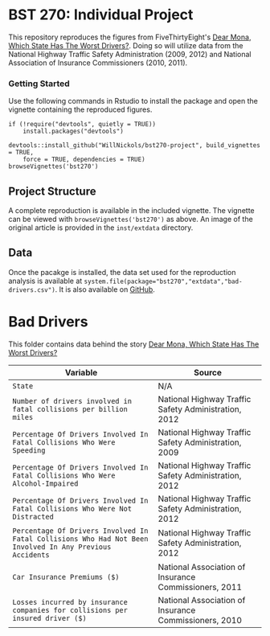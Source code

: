 # BST 270: Individual Project

This repository reproduces the figures from FiveThirtyEight's [Dear Mona, Which State Has The Worst Drivers?](https://fivethirtyeight.com/features/which-state-has-the-worst-drivers/). Doing so will utilize data from the National Highway Traffic Safety Administration (2009, 2012) and National Association of Insurance Commissioners (2010, 2011).

### Getting Started

Use the following commands in Rstudio to install the package and open the
vignette containing the reproduced figures.
```
if (!require("devtools", quietly = TRUE))
    install.packages("devtools")
    
devtools::install_github("WillNickols/bst270-project", build_vignettes = TRUE,
    force = TRUE, dependencies = TRUE)
browseVignettes('bst270')
```

## Project Structure

A complete reproduction is available in the included vignette. The vignette
can be viewed with `browseVignettes('bst270')` as above. An image of the 
original article is provided in the `inst/extdata` directory.

## Data

Once the pacakge is installed, the data set used for the reproduction analysis 
is available at `system.file(package="bst270","extdata","bad-drivers.csv")`. 
It is also available on [GitHub](https://github.com/fivethirtyeight/data/blob/master/bad-drivers/bad-drivers.csv).

# Bad Drivers

This folder contains data behind the story [Dear Mona, Which State Has The Worst Drivers?](http://fivethirtyeight.com/datalab/which-state-has-the-worst-drivers/)

Variable | Source
---|---------
`State` | N/A
`Number of drivers involved in fatal collisions per billion miles` | National Highway Traffic Safety Administration, 2012
`Percentage Of Drivers Involved In Fatal Collisions Who Were Speeding` | National Highway Traffic Safety Administration, 2009
`Percentage Of Drivers Involved In Fatal Collisions Who Were Alcohol-Impaired` | National Highway Traffic Safety Administration, 2012
`Percentage Of Drivers Involved In Fatal Collisions Who Were Not Distracted`	 | National Highway Traffic Safety Administration, 2012
`Percentage Of Drivers Involved In Fatal Collisions Who Had Not Been Involved In Any Previous Accidents` | National Highway Traffic Safety Administration, 2012
`Car Insurance Premiums ($)` | National Association of Insurance Commissioners, 2011
`Losses incurred by insurance companies for collisions per insured driver ($)` | National Association of Insurance Commissioners, 2010
